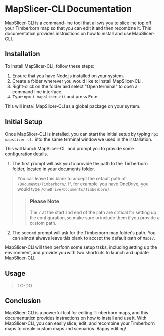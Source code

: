 # MapSlicer-CLI Documentation

MapSlicer-CLI is a command-line tool that allows you to slice the top off your Timberborn map so that you can edit it and then recombine it. This documentation provides instructions on how to install and use MapSlicer-CLI.

## Installation

To install MapSlicer-CLI, follow these steps:

1. Ensure that you have Node.js installed on your system.
2. Create a folder wherever you would like to install MapSlicer-CLI.
3. Right-click on the folder and select "Open terminal" to open a command-line interface.
4. Type `npm i mapslicer-cli` and press Enter

This will install MapSlicer-CLI as a global package on your system.

## Initial Setup

Once MapSlicer-CLI is installed, you can start the initial setup by typing `npx mapslicer-cli` into the same terminal window we used in the installation.

This will launch MapSlicer-CLI and prompt you to provide some configuration details.

1. The first prompt will ask you to provide the path to the Timberborn folder, located in your documents folder.

>You can leave this blank to accept the default path of `/Documents/Timberborn/`. If, for example, you have OneDrive, you would type `/OneDrive/Documents/Timberborn/`.
>
>>### Please Note
>>
>>The `/` at the start and end of the path are critical for setting up the configuration, so make sure to include them if you provide a custom path.

2. The second prompt will ask for the Timberborn map folder's path. You can almost always leave this blank to accept the default path of `Maps/`.

MapSlicer-CLI will then perform some setup tasks, including setting up the environment, and provide you with two shortcuts to launch and update MapSlicer-CLI.

## Usage

>TO-DO

## Conclusion

MapSlicer-CLI is a powerful tool for editing Timberborn maps, and this documentation provides instructions on how to install and use it. With MapSlicer-CLI, you can easily slice, edit, and recombine your Timberborn maps to create custom maps and scenarios. Happy editing!